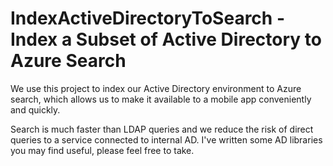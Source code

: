 # IndexActiveDirectoryToSearch - Index a Subset of Active Directory to Azure Search

We use this project to index our Active Directory environment to Azure search, which allows us to make it available to a mobile app conveniently and quickly.

Search is much faster than LDAP queries and we reduce the risk of direct queries to a service connected to internal AD. I've written some AD libraries you may find useful, please feel free to take.


